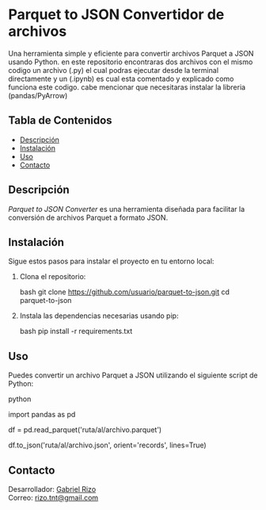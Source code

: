 
# Parquet to JSON Convertidor de archivos

Una herramienta simple y eficiente para convertir archivos Parquet a JSON usando Python.
en este repositorio encontraras dos archivos con el mismo codigo un archivo (.py) el cual podras ejecutar desde la terminal directamente y un (.ipynb) es cual esta comentado y explicado como funciona este codigo.
cabe mencionar que necesitaras instalar la libreria (pandas/PyArrow)

## Tabla de Contenidos
- [Descripción](#descripción)
- [Instalación](#instalación)
- [Uso](#uso)
- [Contacto](#contacto)

## Descripción

*Parquet to JSON Converter* es una herramienta diseñada para facilitar la conversión de archivos Parquet a formato JSON.

## Instalación

Sigue estos pasos para instalar el proyecto en tu entorno local:

1. Clona el repositorio:

    bash
    git clone https://github.com/usuario/parquet-to-json.git
    cd parquet-to-json
    

2. Instala las dependencias necesarias usando pip:

    bash
    pip install -r requirements.txt
    

## Uso

Puedes convertir un archivo Parquet a JSON utilizando el siguiente script de Python:

python

import pandas as pd

df = pd.read_parquet('ruta/al/archivo.parquet')

df.to_json('ruta/al/archivo.json', orient='records', lines=True)

## Contacto

Desarrollador: [Gabriel Rizo](https://github.com/Rizo12G)  
Correo: rizo.tnt@gmail.com

